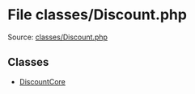 File classes/Discount.php
=========

Source: [classes/Discount.php](https://github.com/PrestaShop/PrestaShop/blob/1.5.0.5/classes/Discount.php)


Classes
-------

* [DiscountCore](class.DiscountCore.md)

